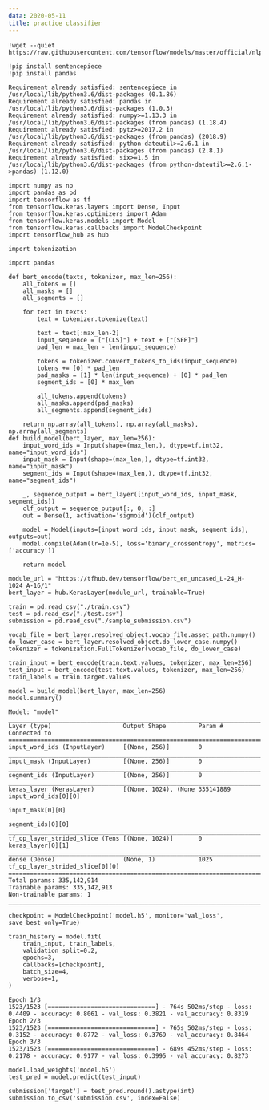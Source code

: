 ```yaml
---
data: 2020-05-11
title: practice classifier
---
```




```
!wget --quiet https://raw.githubusercontent.com/tensorflow/models/master/official/nlp/bert/tokenization.py
```


```
!pip install sentencepiece
!pip install pandas
```

    Requirement already satisfied: sentencepiece in /usr/local/lib/python3.6/dist-packages (0.1.86)
    Requirement already satisfied: pandas in /usr/local/lib/python3.6/dist-packages (1.0.3)
    Requirement already satisfied: numpy>=1.13.3 in /usr/local/lib/python3.6/dist-packages (from pandas) (1.18.4)
    Requirement already satisfied: pytz>=2017.2 in /usr/local/lib/python3.6/dist-packages (from pandas) (2018.9)
    Requirement already satisfied: python-dateutil>=2.6.1 in /usr/local/lib/python3.6/dist-packages (from pandas) (2.8.1)
    Requirement already satisfied: six>=1.5 in /usr/local/lib/python3.6/dist-packages (from python-dateutil>=2.6.1->pandas) (1.12.0)



```
import numpy as np
import pandas as pd
import tensorflow as tf
from tensorflow.keras.layers import Dense, Input
from tensorflow.keras.optimizers import Adam
from tensorflow.keras.models import Model
from tensorflow.keras.callbacks import ModelCheckpoint
import tensorflow_hub as hub

import tokenization

```


```
import pandas
```


```
def bert_encode(texts, tokenizer, max_len=256):
    all_tokens = []
    all_masks = []
    all_segments = []
    
    for text in texts:
        text = tokenizer.tokenize(text)
            
        text = text[:max_len-2]
        input_sequence = ["[CLS]"] + text + ["[SEP]"]
        pad_len = max_len - len(input_sequence)
        
        tokens = tokenizer.convert_tokens_to_ids(input_sequence)
        tokens += [0] * pad_len
        pad_masks = [1] * len(input_sequence) + [0] * pad_len
        segment_ids = [0] * max_len
        
        all_tokens.append(tokens)
        all_masks.append(pad_masks)
        all_segments.append(segment_ids)
    
    return np.array(all_tokens), np.array(all_masks), np.array(all_segments)
def build_model(bert_layer, max_len=256):
    input_word_ids = Input(shape=(max_len,), dtype=tf.int32, name="input_word_ids")
    input_mask = Input(shape=(max_len,), dtype=tf.int32, name="input_mask")
    segment_ids = Input(shape=(max_len,), dtype=tf.int32, name="segment_ids")

    _, sequence_output = bert_layer([input_word_ids, input_mask, segment_ids])
    clf_output = sequence_output[:, 0, :]
    out = Dense(1, activation='sigmoid')(clf_output)
    
    model = Model(inputs=[input_word_ids, input_mask, segment_ids], outputs=out)
    model.compile(Adam(lr=1e-5), loss='binary_crossentropy', metrics=['accuracy'])
    
    return model

```


```
module_url = "https://tfhub.dev/tensorflow/bert_en_uncased_L-24_H-1024_A-16/1"
bert_layer = hub.KerasLayer(module_url, trainable=True)
```


```
train = pd.read_csv("./train.csv")
test = pd.read_csv("./test.csv")
submission = pd.read_csv("./sample_submission.csv")
```


```
vocab_file = bert_layer.resolved_object.vocab_file.asset_path.numpy()
do_lower_case = bert_layer.resolved_object.do_lower_case.numpy()
tokenizer = tokenization.FullTokenizer(vocab_file, do_lower_case)
```


```
train_input = bert_encode(train.text.values, tokenizer, max_len=256)
test_input = bert_encode(test.text.values, tokenizer, max_len=256)
train_labels = train.target.values
```


```
model = build_model(bert_layer, max_len=256)
model.summary()
```

    Model: "model"
    __________________________________________________________________________________________________
    Layer (type)                    Output Shape         Param #     Connected to                     
    ==================================================================================================
    input_word_ids (InputLayer)     [(None, 256)]        0                                            
    __________________________________________________________________________________________________
    input_mask (InputLayer)         [(None, 256)]        0                                            
    __________________________________________________________________________________________________
    segment_ids (InputLayer)        [(None, 256)]        0                                            
    __________________________________________________________________________________________________
    keras_layer (KerasLayer)        [(None, 1024), (None 335141889   input_word_ids[0][0]             
                                                                     input_mask[0][0]                 
                                                                     segment_ids[0][0]                
    __________________________________________________________________________________________________
    tf_op_layer_strided_slice (Tens [(None, 1024)]       0           keras_layer[0][1]                
    __________________________________________________________________________________________________
    dense (Dense)                   (None, 1)            1025        tf_op_layer_strided_slice[0][0]  
    ==================================================================================================
    Total params: 335,142,914
    Trainable params: 335,142,913
    Non-trainable params: 1
    __________________________________________________________________________________________________



```
checkpoint = ModelCheckpoint('model.h5', monitor='val_loss', save_best_only=True)

train_history = model.fit(
    train_input, train_labels,
    validation_split=0.2,
    epochs=3,
    callbacks=[checkpoint],
    batch_size=4,
    verbose=1,
)
```

    Epoch 1/3
    1523/1523 [==============================] - 764s 502ms/step - loss: 0.4409 - accuracy: 0.8061 - val_loss: 0.3821 - val_accuracy: 0.8319
    Epoch 2/3
    1523/1523 [==============================] - 765s 502ms/step - loss: 0.3152 - accuracy: 0.8772 - val_loss: 0.3769 - val_accuracy: 0.8464
    Epoch 3/3
    1523/1523 [==============================] - 689s 452ms/step - loss: 0.2178 - accuracy: 0.9177 - val_loss: 0.3995 - val_accuracy: 0.8273



```
model.load_weights('model.h5')
test_pred = model.predict(test_input)
```


```
submission['target'] = test_pred.round().astype(int)
submission.to_csv('submission.csv', index=False)
```


```

```


```

```


```

```
